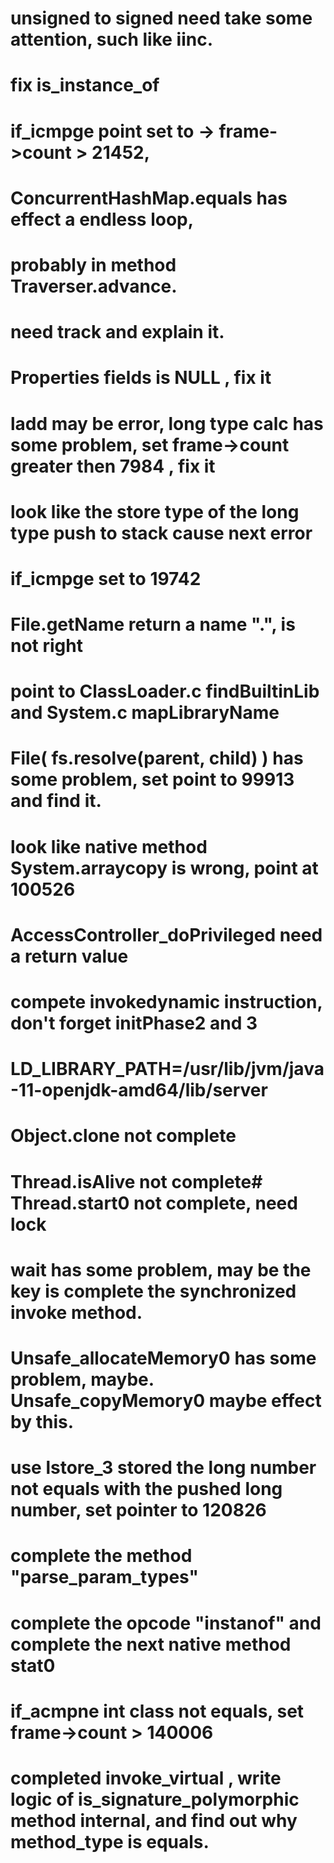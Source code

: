 # unsigned to signed need take some attention, such like iinc.

# fix is_instance_of

# if_icmpge point set to -> frame->count > 21452,  
# ConcurrentHashMap.equals has effect a endless loop, 
# probably in method Traverser.advance. 
# need track and explain it.

# Properties fields is NULL , fix it


# ladd may be error, long type calc has some problem, set frame->count greater then 7984 , fix it
# look like the store type of the long type push to stack cause next error 

# if_icmpge set to 19742

# File.getName return a name ".", is not right
# point to ClassLoader.c findBuiltinLib and System.c mapLibraryName

# File( fs.resolve(parent, child) ) has some problem, set point to 99913 and find it.
# look like native method System.arraycopy is wrong, point at 100526

# AccessController_doPrivileged need a return value

# compete invokedynamic instruction, don't forget initPhase2 and 3

# LD_LIBRARY_PATH=/usr/lib/jvm/java-11-openjdk-amd64/lib/server

# Object.clone not complete
# Thread.isAlive not complete# Thread.start0 not complete, need lock

# wait has some problem, may be the key is complete the synchronized invoke method.

# Unsafe_allocateMemory0 has some problem, maybe. Unsafe_copyMemory0 maybe effect by this.

# use lstore_3 stored the long number not equals with the pushed long number, set pointer to 120826  

# complete the method "parse_param_types"

# complete the opcode "instanof" and complete the next native method stat0

# if_acmpne int class not equals, set frame->count > 140006

# completed invoke_virtual , write logic of is_signature_polymorphic method internal, and find out why method_type is equals. 